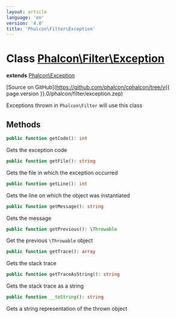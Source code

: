 ```yaml
---
layout: article
language: 'en'
version: '4.0'
title: 'Phalcon\Filter\Exception'
---
```

# Class [Phalcon\Filter\Exception](Phalcon_Filter_Exception)

**extends** [Phalcon\Exception](Phalcon_Exception)

[Source on GitHub](https://github.com/phalcon/cphalcon/tree/v{{ page.version }}.0/phalcon/filter/exception.zep)

Exceptions thrown in `Phalcon\Filter` will use this class

## Methods
```php
public function getCode(): int
```
Gets the exception code

```php
public function getFile(): string
```
Gets the file in which the exception occurred

```php
public function getLine(): int
```
Gets the line on which the object was instantiated

```php
public function getMessage(): string
```
Gets the message

```php
public function getPrevious(): \Throwable
```
Get the previous `\Throwable` object

```php
public function getTrace(): array
```
Gets the stack trace

```php
public function getTraceAsString(): string
```
Gets the stack trace as a string

```php
public function __toString(): string
```
Gets a string representation of the thrown object
